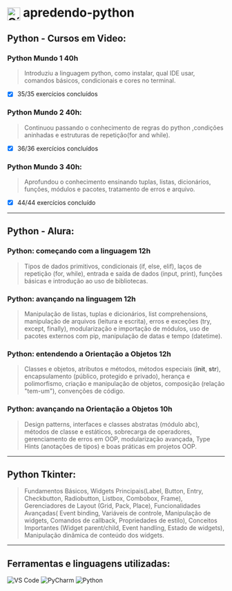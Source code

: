 ﻿<h1>
  <img src="https://cdn.jsdelivr.net/gh/devicons/devicon/icons/python/python-original.svg" alt="Símbolo Python" width="30" style="vertical-align: middle;">
  apredendo-python
</h1>

## Python - Cursos em Video:
### Python Mundo 1 40h
> Introduziu a linguagem python, como instalar, qual IDE usar, comandos básicos, condicionais e cores no terminal.
- [x] 35/35 exercícios concluídos
### Python Mundo 2 40h:
> Continuou passando o conhecimento de regras do python ,condições aninhadas e estruturas de repetição(for and while).
- [x] 36/36 exercícios concluídos
### Python Mundo 3 40h:
> Aprofundou o conhecimento ensinando tuplas, listas, dicionários, funções, módulos e pacotes, tratamento de erros e arquivo.
- [x] 44/44 exercícios concluído
***
## Python - Alura:
### Python: começando com a linguagem 12h
> Tipos de dados primitivos, condicionais (if, else, elif), laços de repetição (for, while), entrada e saída de dados (input, print), funções básicas e introdução ao uso de bibliotecas.
### Python: avançando na linguagem 12h
> Manipulação de listas, tuplas e dicionários, list comprehensions, manipulação de arquivos (leitura e escrita), erros e exceções (try, except, finally), modularização e importação de módulos, uso de pacotes externos com pip, manipulação de datas e tempo (datetime).
### Python: entendendo a Orientação a Objetos 12h
> Classes e objetos, atributos e métodos, métodos especiais (__init__, __str__), encapsulamento (público, protegido e privado), herança e polimorfismo, criação e manipulação de objetos, composição (relação "tem-um"), convenções de código.
### Python: avançando na Orientação a Objetos 10h
> Design patterns, interfaces e classes abstratas (módulo abc), métodos de classe e estáticos, sobrecarga de operadores, gerenciamento de erros em OOP, modularização avançada, Type Hints (anotações de tipos) e boas práticas em projetos OOP.
***
## Python Tkinter:
> Fundamentos Básicos, Widgets Principais(Label, Button, Entry, Checkbutton, Radiobutton, Listbox, Combobox, Frame), Gerenciadores de Layout (Grid, Pack, Place), Funcionalidades Avançadas( Event binding, Variáveis de controle, Manipulação de widgets, Comandos de callback, Propriedades de estilo), Conceitos Importantes (Widget parent/child, Event handling, Estado de widgets), Manipulação dinâmica de conteúdo dos widgets.
***
## Ferramentas e linguagens utilizadas:
<div>
    <img src="https://img.shields.io/badge/-VS%20Code-007ACC?logo=visual-studio-code&logoColor=white&style=flat" alt="VS Code">
    <img src="https://img.shields.io/badge/-PyCharm-000000?logo=pycharm&logoColor=white&style=flat" alt="PyCharm"> 
    <img src="https://img.shields.io/badge/-Python-3776AB?logo=python&logoColor=white&style=flat" alt="Python">
</div>